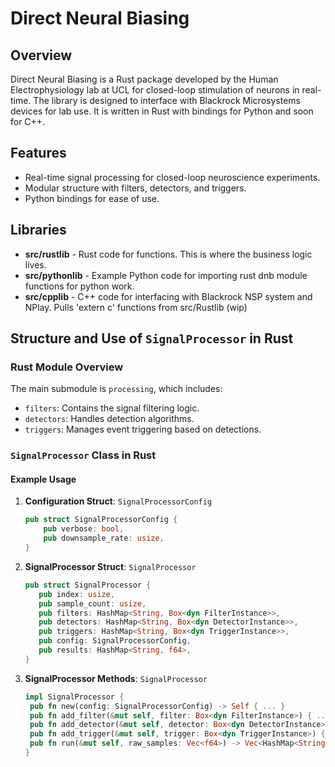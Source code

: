 # Direct Neural Biasing

## Overview

Direct Neural Biasing is a Rust package developed by the Human Electrophysiology lab at UCL for closed-loop stimulation of neurons in real-time. The library is designed to interface with Blackrock Microsystems devices for lab use. It is written in Rust with bindings for Python and soon for C++.

## Features

- Real-time signal processing for closed-loop neuroscience experiments.
- Modular structure with filters, detectors, and triggers.
- Python bindings for ease of use.

## Libraries

- **src/rustlib** - Rust code for functions. This is where the business logic lives.
- **src/pythonlib** - Example Python code for importing rust dnb module functions for python work.
- **src/cpplib** - C++ code for interfacing with Blackrock NSP system and NPlay. Pulls 'extern c' functions from src/Rustlib (wip)

## Structure and Use of `SignalProcessor` in Rust

### Rust Module Overview

The main submodule is `processing`, which includes:

- `filters`: Contains the signal filtering logic.
- `detectors`: Handles detection algorithms.
- `triggers`: Manages event triggering based on detections.

### `SignalProcessor` Class in Rust

#### Example Usage

1. **Configuration Struct**: `SignalProcessorConfig`

   ```rust
   pub struct SignalProcessorConfig {
       pub verbose: bool,
       pub downsample_rate: usize,
   }
   ```

2. **SignalProcessor Struct**: `SignalProcessor`

   ```rust
   pub struct SignalProcessor {
      pub index: usize,
      pub sample_count: usize,
      pub filters: HashMap<String, Box<dyn FilterInstance>>,
      pub detectors: HashMap<String, Box<dyn DetectorInstance>>,
      pub triggers: HashMap<String, Box<dyn TriggerInstance>>,
      pub config: SignalProcessorConfig,
      pub results: HashMap<String, f64>,
   }
   ```

3. **SignalProcessor Methods**: `SignalProcessor`
   ```rust
   impl SignalProcessor {
    pub fn new(config: SignalProcessorConfig) -> Self { ... }
    pub fn add_filter(&mut self, filter: Box<dyn FilterInstance>) { ... }
    pub fn add_detector(&mut self, detector: Box<dyn DetectorInstance>) { ... }
    pub fn add_trigger(&mut self, trigger: Box<dyn TriggerInstance>) { ... }
    pub fn run(&mut self, raw_samples: Vec<f64>) -> Vec<HashMap<String, f64>> { ... }
   }
   ```
